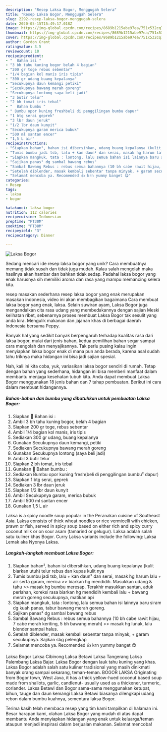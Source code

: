 ```yaml
---
description: "Resep Laksa Bogor, Menggugah Selera"
title: "Resep Laksa Bogor, Menggugah Selera"
slug: 2292-resep-laksa-bogor-menggugah-selera
date: 2020-05-15T15:49:17.018Z
image: https://img-global.cpcdn.com/recipes/8689b1215abe97ea/751x532cq70/laksa-bogor-foto-resep-utama.jpg
thumbnail: https://img-global.cpcdn.com/recipes/8689b1215abe97ea/751x532cq70/laksa-bogor-foto-resep-utama.jpg
cover: https://img-global.cpcdn.com/recipes/8689b1215abe97ea/751x532cq70/laksa-bogor-foto-resep-utama.jpg
author: Gordon Grant
ratingvalue: 3.5
reviewcount: 10
recipeingredient:
- "  Bahan isi "
- "3 bh tahu kuning bogor belah 4 bagian"
- "200 gr toge rebus sebentar"
- "1/4 bagian kol manis iris tipis"
- "300 gr udang buang kepalanya"
- "Secukupnya daun kemangi petiki"
- "Secukupnya bawang merah goreng"
- "Secukupnya lontong saya beli jadi"
- "3 butir telur"
- "2 bh tomat iris tebal"
- "  Bahan bumbu "
- " Bumbu opor kuning freshbeli di penggilingan bumbu dapur"
- "1 btg serai geprek"
- "3 lbr daun jeruk"
- "1/2 lbr daun kunyit"
- "Secukupnya garam merica bubuk"
- "500 ml santan encer"
- "1,5 L air"
recipeinstructions:
- "Siapkan bahan², bahan isi dibersihkan, udang buang kepalanya (kulit biarkan utuh) telur rebus dan kupas kulit nya"
- "Tumis bumbu jadi tsb, lalu + kan daun² dan serai, masak hg harum lalu + air serta garam, merica &gt;&gt; biarkan hg mendidih. Masukkan udang &amp; tahu &gt;&gt; masak hg bumbu meresap. Terakhir masukkan santan, aduk perlahan, koreksi rasa biarkan hg mendidih kembali lalu + bawang merah goreng secukupnya, matikan api"
- "Siapkan mangkuk, tata : lontong, lalu semua bahan isi lainnya baru siram dg kuah panas, tabur bawang merah goreng."
- "Sajikan panas² dg sambal bawang rebus"
- "Sambal Bawang Rebus : rebus semua bahannya (10 bh cabe rawit hijau, 7 cabe merah keriting, 5 bh bawang merah) &gt;&gt; masak hg lunak, lalu blender sampai halus."
- "Setelah diblender, masak kembali sebentar tanpa minyak, + garam secukupnya. Sajikan sbg pelengkap"
- "Selamat mencoba ya. Recomended 👍 krn yummy banget 😋"
categories:
- Resep
tags:
- laksa
- bogor

katakunci: laksa bogor 
nutrition: 112 calories
recipecuisine: Indonesian
preptime: "PT30M"
cooktime: "PT38M"
recipeyield: "3"
recipecategory: Dinner

---
```



![Laksa Bogor](https://img-global.cpcdn.com/recipes/8689b1215abe97ea/751x532cq70/laksa-bogor-foto-resep-utama.jpg)

Sedang mencari ide resep laksa bogor yang unik? Cara membuatnya memang tidak susah dan tidak juga mudah. Kalau salah mengolah maka hasilnya akan hambar dan bahkan tidak sedap. Padahal laksa bogor yang enak harusnya sih memiliki aroma dan rasa yang mampu memancing selera kita.

resep masakan sederhana resep laksa bogor yang enak merupakan masakan indonesia, video ini akan membagikan bagaimana Cara membuat laksa bogor yang enak, laksa. Selain suwiran ayam, Laksa Bogor juga mengandalkan cita rasa udang yang membedakannya dengan sajian Meski kelihatan ribet, sebenarnya proses membuat Laksa Bogor tak sesulit yang anda kira. Mengulik makanan dan jajanan khas di berbagai daerah Indonesia bersama Peppy.

Banyak hal yang sedikit banyak berpengaruh terhadap kualitas rasa dari laksa bogor, mulai dari jenis bahan, kedua pemilihan bahan segar sampai cara mengolah dan menyajikannya. Tak perlu pusing kalau ingin menyiapkan laksa bogor enak di mana pun anda berada, karena asal sudah tahu triknya maka hidangan ini bisa jadi sajian spesial.


Nah, kali ini kita coba, yuk, variasikan laksa bogor sendiri di rumah. Tetap dengan bahan yang sederhana, hidangan ini bisa memberi manfaat dalam membantu menjaga kesehatan tubuh kita. Anda dapat membuat Laksa Bogor menggunakan 18 jenis bahan dan 7 tahap pembuatan. Berikut ini cara dalam membuat hidangannya.

<!--inarticleads1-->

##### Bahan-bahan dan bumbu yang dibutuhkan untuk pembuatan Laksa Bogor:

1. Siapkan  🍃 Bahan isi :
1. Ambil 3 bh tahu kuning bogor, belah 4 bagian
1. Siapkan 200 gr toge, rebus sebentar
1. Ambil 1/4 bagian kol manis, iris tipis
1. Sediakan 300 gr udang, buang kepalanya
1. Gunakan Secukupnya daun kemangi, petiki
1. Sediakan Secukupnya bawang merah goreng
1. Gunakan Secukupnya lontong (saya beli jadi)
1. Ambil 3 butir telur
1. Siapkan 2 bh tomat, iris tebal
1. Gunakan  🍃 Bahan bumbu :
1. Sediakan  Bumbu opor kuning fresh(beli di penggilingan bumbu² dapur)
1. Siapkan 1 btg serai, geprek
1. Sediakan 3 lbr daun jeruk
1. Siapkan 1/2 lbr daun kunyit
1. Ambil Secukupnya garam, merica bubuk
1. Ambil 500 ml santan encer
1. Gunakan 1,5 L air


Laksa is a spicy noodle soup popular in the Peranakan cuisine of Southeast Asia. Laksa consists of thick wheat noodles or rice vermicelli with chicken, prawn or fish, served in spicy soup based on either rich and spicy curry coconut milk or on sour asam (tamarind or gelugur). Laksa adalah salah satu kuliner khas Bogor. Curry Laksa variants include the following: Laksa Lemak aka Nyonya Laksa. 

<!--inarticleads2-->

##### Langkah-langkah membuat Laksa Bogor:

1. Siapkan bahan², bahan isi dibersihkan, udang buang kepalanya (kulit biarkan utuh) telur rebus dan kupas kulit nya
1. Tumis bumbu jadi tsb, lalu + kan daun² dan serai, masak hg harum lalu + air serta garam, merica &gt;&gt; biarkan hg mendidih. Masukkan udang &amp; tahu &gt;&gt; masak hg bumbu meresap. Terakhir masukkan santan, aduk perlahan, koreksi rasa biarkan hg mendidih kembali lalu + bawang merah goreng secukupnya, matikan api
1. Siapkan mangkuk, tata : lontong, lalu semua bahan isi lainnya baru siram dg kuah panas, tabur bawang merah goreng.
1. Sajikan panas² dg sambal bawang rebus
1. Sambal Bawang Rebus : rebus semua bahannya (10 bh cabe rawit hijau, 7 cabe merah keriting, 5 bh bawang merah) &gt;&gt; masak hg lunak, lalu blender sampai halus.
1. Setelah diblender, masak kembali sebentar tanpa minyak, + garam secukupnya. Sajikan sbg pelengkap
1. Selamat mencoba ya. Recomended 👍 krn yummy banget 😋


Laksa Bogor Laksa Cibinong Laksa Betawi Laksa Tangerang Laksa Palembang Laksa Bajar. Laksa Bogor dengan lauk tahu kuning yang khas. Laksa Bogor adalah salah satu kuliner tradisional yang masih dinikmati banyak orang sampai sekarang, teman-teman. BOGOR LAKSA Originating from Bogor town, West Java, it has a thick yellow-hued coconut based soup made from shallots, garlic, candlenut- usually used as a thickener, turmeric, coriander. Laksa Betawi dan Bogor sama-sama menggunakan ketupat, bihun, tauge dan daun kemangi Laksa Betawi biasanya dilengkapi udang rebon dalam bumbu kuahnya, sementara laksa Bogor. 

Terima kasih telah membaca resep yang tim kami tampilkan di halaman ini. Besar harapan kami, olahan Laksa Bogor yang mudah di atas dapat membantu Anda menyiapkan hidangan yang enak untuk keluarga/teman ataupun menjadi inspirasi dalam berjualan makanan. Selamat mencoba!
